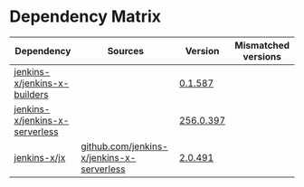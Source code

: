 # Dependency Matrix

Dependency | Sources | Version | Mismatched versions
---------- | ------- | ------- | -------------------
[jenkins-x/jenkins-x-builders](https://github.com/jenkins-x/jenkins-x-builders) |  | [0.1.587]() | 
[jenkins-x/jenkins-x-serverless](https://github.com/jenkins-x/jenkins-x-serverless) |  | [256.0.397](https://github.com/jenkins-x/jenkins-x-serverless/releases/tag/v256.0.397) | 
[jenkins-x/jx](https://github.com/jenkins-x/jx) | [github.com/jenkins-x/jenkins-x-serverless](https://github.com/jenkins-x/jenkins-x-serverless) | [2.0.491](https://github.com/jenkins-x/jx/releases/tag/v2.0.491) | 
